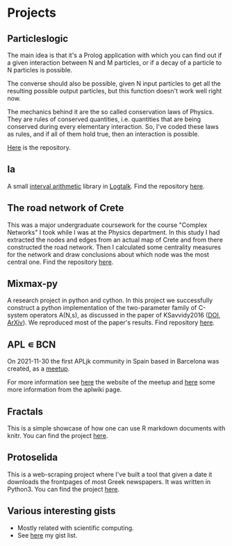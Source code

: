# Projects

## Particleslogic
The main idea is that it's a Prolog application with which you can find out if a given interaction between N and M particles, or if a decay of a particle to N particles is possible.

The converse should also be possible, given N input particles to get all the resulting possible output particles, but this function doesn't work well right now.

The mechanics behind it are the so called conservation laws of Physics. They are rules of conserved quantities, i.e. quantities that are being conserved during every elementary interaction. So, I've coded these laws as rules, and if all of them hold true, then an interaction is possible.

[Here](https://github.com/mlliarm/particleslogic) is the repository.

## Ia
A small [interval arithmetic](https://en.wikipedia.org/wiki/Interval_arithmetic) library in [Logtalk](https://logtalk.org/). Find the repository [here](https://github.com/mlliarm/ia).

## The road network of Crete
This was a major undergraduate coursework for the course "Complex Networks" I took while I was at the Physics department.
In this study I had extracted the nodes and edges from an actual map of Crete and from there constructed the road network.
Then I calculated some centrality measures for the network and draw conclusions about which node was the most central one. Find the repository [here](https://github.com/mlliarm/the_road_network_of_crete).

## Mixmax-py
A research project in python and cython. In this project we successfully construct a python implementation of the two-parameter family of C-system operators A(N,s), as discussed in the paper of KSavvidy2016 ([DOI](https://doi.org/10.1016/j.chaos.2016.05.003), [ArXiv](https://arxiv.org/abs/1510.06274)). We reproduced most of the paper's results. Find repository [here](https://github.com/mlliarm/mixmax-py).

## APL ∊ BCN
On 2021-11-30 the first APLjk community in Spain based in Barcelona was created, as a [meetup](https://meetup.com/apl-bcn).

For more information see [here](https://mlliarm.github.io/apl-in-bcn/) the website of the meetup and [here](https://aplwiki.com/index.php?title=APL_%E2%88%8A_BCN) some more information from the aplwiki page.

## Fractals
This is a simple showcase of how one can use R markdown documents with knitr.
You can find the project [here](http://mlliarm.github.io/fractals).

## Protoselida
This is a web-scraping project where I've built a tool that given a date it downloads
the frontpages of most Greek newspapers. It was written in Python3.
You can find the project [here](https://github.com/mlliarm/protoselida).

## Various interesting gists
- Mostly related with scientific computing.
- See [here](https://gist.github.com/mlliarm) my gist list.


